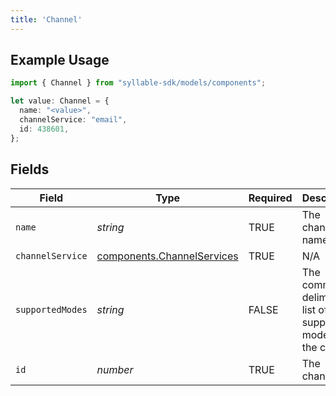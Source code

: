 ```yaml
---
title: 'Channel'
---
```


## Example Usage

```typescript
import { Channel } from "syllable-sdk/models/components";

let value: Channel = {
  name: "<value>",
  channelService: "email",
  id: 438601,
};
```

## Fields

| Field                                                                    | Type                                                                     | Required                                                                 | Description                                                              |
| ------------------------------------------------------------------------ | ------------------------------------------------------------------------ | ------------------------------------------------------------------------ | ------------------------------------------------------------------------ |
| `name`                                                                   | *string*                                                                 | TRUE                                                       | The channel name                                                         |
| `channelService`                                                         | [components.ChannelServices](sdk-docs/models/components/channelservices) | TRUE                                                       | N/A                                                                      |
| `supportedModes`                                                         | *string*                                                                 | FALSE                                                       | The comma-delimited list of supported modes for the channel              |
| `id`                                                                     | *number*                                                                 | TRUE                                                       | The channel ID                                                           |